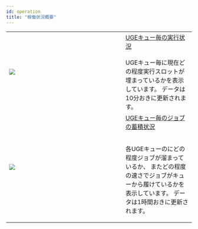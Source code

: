 ```yaml
---
id: operation
title: "稼働状況概要"
---
```



<table>
<tr>
<td width="300">

<a href="https://sc2.ddbj.nig.ac.jp">
<img src="../img/2021-09-05_22-35.png" />
</a>
</td>
<td>
<a href="https://sc2.ddbj.nig.ac.jp">
UGEキュー毎の実行状況
</a>
<br />
<br />
UGEキュー毎に現在どの程度実行スロットが埋まっているかを表示しています。
データは10分おきに更新されます。

</td>
</tr>

<tr>
<td>
<a href="https://sc2.ddbj.nig.ac.jp">
<img src="../img/2021-09-05_22-35_1.png" />
</a>

</td>
<td>

<a href="https://sc2.ddbj.nig.ac.jp">
UGEキュー毎のジョブの蓄積状況
</a>
<br />
<br />


各UGEキューのにどの程度ジョブが溜まっているか、
またどの程度の速さでジョブがキューから履けているかを表示しています。
データは1時間おきに更新されます。
</td>


</tr>
</table>
